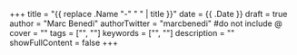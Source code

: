 +++
title = "{{ replace .Name "-" " " | title }}"
date = {{ .Date }}
draft = true
author = "Marc Benedi"
authorTwitter = "marcbenedi" #do not include @
cover = ""
tags = ["", ""]
keywords = ["", ""]
description = ""
showFullContent = false
+++

